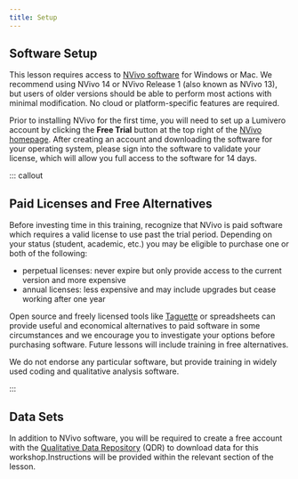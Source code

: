 ```yaml
---
title: Setup
---
```


## Software Setup

This lesson requires access to [NVivo software][nvivo] for Windows or Mac. We recommend using NVivo 14 or NVivo Release 1 (also known as NVivo 13), but users of older versions should be able to perform most actions with minimal modification. No cloud or platform-specific features are required.

Prior to installing NVivo for the first time, you will need to set up a Lumivero account by clicking the **Free Trial** button at the top right of the [NVivo homepage][nvivo]. After creating an account and downloading the software for your operating system, please sign into the software to validate your license, which will allow you full access to the software for 14 days.

::: callout 

## Paid Licenses and Free Alternatives

Before investing time in this training, recognize that NVivo is paid software which requires a valid license to use past the trial period. Depending on your status (student, academic, etc.) you may be eligible to purchase one or both of the following:
- perpetual licenses: never expire but only provide access to the current version and more expensive
- annual licenses: less expensive and may include upgrades but cease working after one year

Open source and freely licensed tools like [Taguette][taguette] or spreadsheets can provide useful and economical alternatives to paid software in some circumstances and we encourage you to investigate your options before purchasing software. Future lessons will include training in free alternatives.

We do not endorse any particular software, but provide training in widely used coding and qualitative analysis software.

:::

## Data Sets

In addition to NVivo software, you will be required to create a free account with the [Qualitative Data Repository][qdr] (QDR) to download data for this workshop.Instructions will be provided within the relevant section of the lesson.

[nvivo]: (https://lumivero.com/products/nvivo/)
[taguette]: (https://www.taguette.org/)
[qdr]: (https://qdr.syr.edu/)
